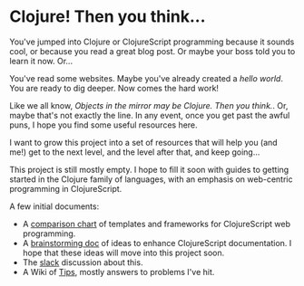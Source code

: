 # Clojure! Then you think...

You've jumped into Clojure or ClojureScript programming because it sounds cool, or
because you read a great blog post. Or maybe your boss told you to learn it now. Or...

You've read some websites. Maybe you've already created a _hello world_. You are ready to
dig deeper. Now comes the hard work!

Like we all know, _Objects in the mirror may be Clojure. Then you think._.  Or, maybe
that's not exactly the line. In any event, once you get past the awful puns, I hope you
find some useful resources here.

I want to grow this project into a set of resources that will help you (and me!) get to
the next level, and the level after that, and keep going...

This project is still mostly empty. I hope to fill it soon with guides to getting
started in the Clojure family of languages, with an emphasis on web-centric programming
in ClojureScript.

A few initial documents:

- A [comparison chart](https://goo.gl/ZZH8fm) of templates and frameworks for
  ClojureScript web programming.
- A [brainstorming doc](https://goo.gl/iqNrny) of ideas to enhance ClojureScript
  documentation. I hope that these ideas will move into this project soon.
- The [slack](https://clojurians.slack.com/messages/C5JCE7VGF/) discussion about this.
- A Wiki of [Tips](https://github.com/deg/clojure-then-you-think/wiki/Tips), mostly
  answers to problems I've hit.
